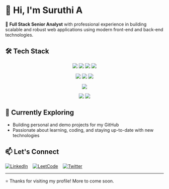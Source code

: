 # 👋 Hi, I'm Suruthi A

🎯 **Full Stack Senior Analyst** with professional experience in building scalable and robust web applications using modern front-end and back-end technologies.

## 🛠️ Tech Stack

<p align="center">
  <img src="https://img.shields.io/badge/Angular-DD0031?style=for-the-badge&logo=angular&logoColor=white" />
  <img src="https://img.shields.io/badge/HTML5-E34F26?style=for-the-badge&logo=html5&logoColor=white" />
  <img src="https://img.shields.io/badge/CSS3-1572B6?style=for-the-badge&logo=css3&logoColor=white" />
  <img src="https://img.shields.io/badge/Bootstrap-7952B3?style=for-the-badge&logo=bootstrap&logoColor=white" />
</p>

<p align="center">
  <img src="https://img.shields.io/badge/.NET_Core-512BD4?style=for-the-badge&logo=.net&logoColor=white" />
  <img src="https://img.shields.io/badge/C%23-239120?style=for-the-badge&logo=c-sharp&logoColor=white" />
  <img src="https://img.shields.io/badge/Web_API-0078D7?style=for-the-badge" />
</p>

<p align="center">
  <img src="https://img.shields.io/badge/SQL_Server-CC2927?style=for-the-badge&logo=microsoft-sql-server&logoColor=white" />
</p>

<p align="center">
  <img src="https://img.shields.io/badge/Git-F05032?style=for-the-badge&logo=git&logoColor=white" />
  <img src="https://img.shields.io/badge/GitHub-181717?style=for-the-badge&logo=github&logoColor=white" />
</p>

## 🌱 Currently Exploring
- Building personal and demo projects for my GitHub  
- Passionate about learning, coding, and staying up-to-date with new technologies  

## 📫 Let's Connect  
[![LinkedIn](https://img.shields.io/badge/LinkedIn-blue?style=flat&logo=linkedin&logoColor=white)](https://www.linkedin.com/in/suruthi-arunachalam-960810161/) &nbsp;&nbsp;
[![LeetCode](https://img.shields.io/badge/LeetCode-FFA116?style=flat&logo=leetcode&logoColor=black)](https://leetcode.com/u/TnJ66hlzso/) &nbsp;&nbsp;
[![Twitter](https://img.shields.io/badge/Twitter-1DA1F2?style=flat&logo=twitter&logoColor=white)](https://x.com/_Suruthi__)

---

⭐️ Thanks for visiting my profile! More to come soon.
